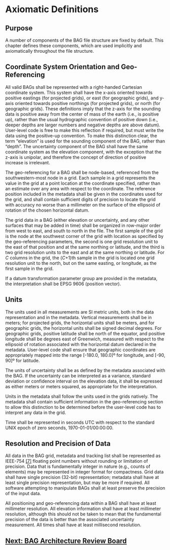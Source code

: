 # Axiomatic Definitions

## Purpose

A number of components of the BAG file structure are fixed by default. This chapter defines these components, which are used implicitly and axiomatically throughout the file structure.

## Coordinate System Orientation and Geo-Referencing

All valid BAGs shall be represented with a right-handed Cartesian coordinate system. This system shall have the x-axis oriented towards positive eastings (for projected grids), or east (for geographic grids), and y-axis oriented towards positive northings (for projected grids), or north (for geographic grids). These definitions imply that the z-axis for the sounding data is positive away from the center of mass of the earth (i.e., is positive up), rather than the usual hydrographic convention of positive down (i.e., deeper depths are larger numbers and negative depths are above datum). User-level code is free to make this reflection if required, but must write the data using the positive-up convention. To make this distinction clear, the term “elevation” is used for the sounding component of the BAG, rather than “depth”. The uncertainty component of the BAG shall have the same coordinate system as the elevation component, with the exception that the z-axis is unipolar, and therefore the concept of direction of positive increase is irrelevant.

The geo-referencing for a BAG shall be node-based, referenced from the southwestern-most node in a grid. Each sample in a grid represents the value in the grid at a point location at the coordinate specified, rather than an estimate over any area with respect to the coordinate. The reference position included in the metadata shall be given in the coordinates used for the grid, and shall contain sufficient digits of precision to locate the grid with accuracy no worse than a millimeter on the surface of the ellipsoid of rotation of the chosen horizontal datum.

The grid data in a BAG (either elevation or uncertainty, and any other surfaces that may be added in time) shall be organized in row-major order from west to east, and south to north in the file. The first sample of the grid is the node at the southwest corner of the grid with location as specified by the geo-referencing parameters, the second is one grid resolution unit to the east of that position and at the same northing or latitude, and the third is two grid resolution units to the east and at the same northing or latitude. For *C* columns in the grid, the (*C*+1)th sample in the grid is located one grid resolution unit to the north, but on the same easting, or longitude, as the first sample in the grid.

If a datum transformation parameter group are provided in the metadata, the interpretation shall be EPSG 9606 (position vector).

## Units

The units used in all measurements are SI metric units, both in the data representation and in the metadata. Vertical measurements shall be in meters; for projected grids, the horizontal units shall be meters, and for geographic grids, the horizontal units shall be signed decimal degrees. For geographic grids, positive latitude shall be north of the equator, and positive longitude shall be degrees east of Greenwich, measured with respect to the ellipsoid of rotation associated with the horizontal datum declared in the metadata. User-level code shall ensure that geographic coordinates are appropriately mapped into the range [-180.0, 180.0]º for longitude, and [-90, 90]º for latitude.

The units of uncertainty shall be as defined by the metadata associated with the BAG. If the uncertainty can be interpreted as a variance, standard deviation or confidence interval on the elevation data, it shall be expressed as either meters or meters squared, as appropriate for the interpretation.

Units in the metadata shall follow the units used in the grids natively. The metadata shall contain sufficient information in the geo-referencing section to allow this distinction to be determined before the user-level code has to interpret any data in the grid.

Time shall be represented in seconds UTC with respect to the standard UNIX epoch of zero seconds, 1970-01-01/00:00:00.

## Resolution and Precision of Data

All data in the BAG grid, metadata and tracking list shall be represented as IEEE-754 <a href="FSD-References.html#ref7">[7]</a> floating point numbers without rounding or limitation of precision. Data that is fundamentally integer in nature (e.g., counts of elements) may be represented in integer format for compactness.  Grid data shall have single precision (32-bit) representation; metadata shall have at least single precision representation, but may be more if required. All software attempting to manipulate BAGs shall at least preserve the precision of the input data.

All positioning and geo-referencing data within a BAG shall have at least millimeter resolution. All elevation information shall have at least millimeter resolution, although this should not be taken to mean that the fundamental precision of the data is better than the associated uncertainty measurement. All times shall have at least millisecond resolution.

## [Next: BAG Architecture Review Board](FSD-BAGARB.md)
